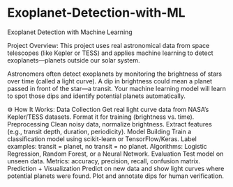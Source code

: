 # Exoplanet-Detection-with-ML
Exoplanet Detection with Machine Learning

Project Overview:
This project uses real astronomical data from space telescopes (like Kepler or TESS) and applies machine learning to detect exoplanets—planets outside our solar system.

Astronomers often detect exoplanets by monitoring the brightness of stars over time (called a light curve). A dip in brightness could mean a planet passed in front of the star—a transit. Your machine learning model will learn to spot those dips and identify potential planets automatically.

⚙️ How It Works:
Data Collection
Get real light curve data from NASA’s Kepler/TESS datasets.
Format it for training (brightness vs. time).
Preprocessing
Clean noisy data, normalize brightness.
Extract features (e.g., transit depth, duration, periodicity).
Model Building
Train a classification model using scikit-learn or TensorFlow/Keras.
Label examples: transit = planet, no transit = no planet.
Algorithms: Logistic Regression, Random Forest, or a Neural Network.
Evaluation
Test model on unseen data.
Metrics: accuracy, precision, recall, confusion matrix.
Prediction + Visualization
Predict on new data and show light curves where potential planets were found.
Plot and annotate dips for human verification.
